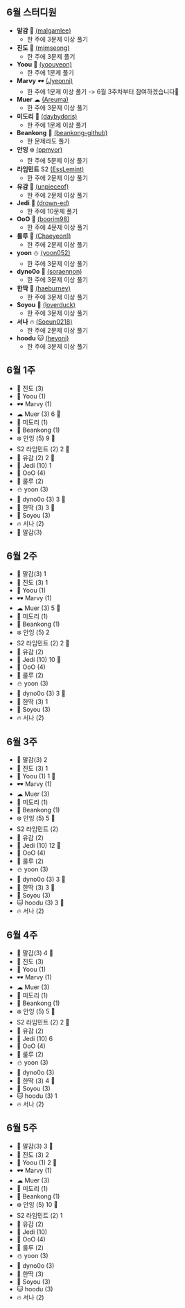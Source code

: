 ## 6월 스터디원

- **말감** 🎱 [(malgamlee)](https://github.com/malgamlee)
  - 한 주에 3문제 이상 풀기
- **진도** 🧶 [(mimseong)](https://github.com/mimseong)
  - 한 주에 3문제 풀기
- **Yoou** 🐧 [(yoouyeon)](https://github.com/yoouyeon)
  - 한 주에 1문제 풀기
- **Marvy** 🕶️ [(Jyeonni)](https://github.com/Jyeonni)
  - 한 주에 1문제 이상 풀기 -> 6월 3주차부터 참여하겠습니다💪
- **Muer** ☁ [(Areuma)](https://github.com/AReuma)
  - 한 주에 3문제 이상 풀기
- **미도리** 👻 [(daybydoris)](https://github.com/daybydoris)
  - 한 주에 1문제 이상 풀기
- **Beankong** 🌊 [(beankong-github)](https://github.com/beankong-github)
  - 한 문제라도 풀기
- **안잉** ❄️ [(ppmyor)](https://github.com/ppmyor)
  - 한 주에 5문제 이상 풀기
- **라임민트** S2 [(EssLemint)](https://github.com/EssLemint)
  - 한 주에 2문제 이상 풀기
- **유감** 🍒 [(unpieceof)](https://github.com/unpieceof)
  - 한 주에 2문제 이상 풀기
- **Jedi** 🖖 [(drown-ed)](https://github.com/drown-ed)
  - 한 주에 10문제 풀기
- **OoO** 🐯 [(boorim98)](https://github.com/boorim98)
  - 한 주에 4문제 이상 풀기
- **룰루** 🎈 [(Chaeyeon1)](https://github.com/Chaeyeon1)
  - 한 주에 2문제 이상 풀기
- **yoon** ⛄ [(yoon052)](https://github.com/yoon052)
  - 한 주에 3문제 이상 풀기
- **dyno0o** 🦕 [(soraennon)](https://github.com/soraennon)
  - 한 주에 3문제 이상 풀기
- **한딱** 🐋 [(haeburney)](https://github.com/haeburney)
  - 한 주에 3문제 이상 풀기
- **Soyou** 🌈 [(loverduck)](https://github.com/loverduck)
  - 한 주에 3문제 이상 풀기
- **서나** 🔥 [(Soeun0218)](https://github.com/Soeun0218)
  - 한 주에 2문제 이상 풀기
- **hoodu** 🐱 [(heyoni)](https://github.com/heyoni)
  - 한 주에 3문제 이상 풀기

## 6월 1주
- 🧶 진도 (3)
- 🐧 Yoou (1)
- 🕶️ Marvy (1)
- ☁ Muer (3) 6 🏅
- 👻 미도리 (1)
- 🌊 Beankong (1)
- ❄️ 안잉 (5) 9 🏅
- S2 라임민트 (2) 2 🏅
- 🍒 유감 (2) 2 🏅
- 🖖 Jedi (10) 1
- 🐯 OoO (4)
- 🎈 룰루 (2)
- ⛄ yoon (3)
- 🦕 dyno0o (3) 3 🏅
- 🐋 한딱 (3) 3 🏅
- 🌈 Soyou (3)
- 🔥 서나 (2)
- 🎱 말감(3)

## 6월 2주
- 🎱 말감(3) 1
- 🧶 진도 (3) 1
- 🐧 Yoou (1)
- 🕶️ Marvy (1)
- ☁ Muer (3) 5 🏅
- 👻 미도리 (1)
- 🌊 Beankong (1)
- ❄️ 안잉 (5) 2
- S2 라임민트 (2) 2 🏅
- 🍒 유감 (2) 
- 🖖 Jedi (10) 10 🏅
- 🐯 OoO (4)
- 🎈 룰루 (2)
- ⛄ yoon (3)
- 🦕 dyno0o (3) 3 🏅
- 🐋 한딱 (3) 1
- 🌈 Soyou (3)
- 🔥 서나 (2)

## 6월 3주
- 🎱 말감(3) 2
- 🧶 진도 (3) 1
- 🐧 Yoou (1) 1 🏅
- 🕶️ Marvy (1)
- ☁ Muer (3)
- 👻 미도리 (1)
- 🌊 Beankong (1)
- ❄️ 안잉 (5) 5 🏅
- S2 라임민트 (2)
- 🍒 유감 (2)
- 🖖 Jedi (10) 12 🏅
- 🐯 OoO (4)
- 🎈 룰루 (2)
- ⛄ yoon (3)
- 🦕 dyno0o (3) 3 🏅
- 🐋 한딱 (3) 3 🏅
- 🌈 Soyou (3)
- 🐱 hoodu (3) 3 🏅
- 🔥 서나 (2)

## 6월 4주
- 🎱 말감(3) 4 🏅
- 🧶 진도 (3) 
- 🐧 Yoou (1) 
- 🕶️ Marvy (1) 
- ☁ Muer (3) 
- 👻 미도리 (1) 
- 🌊 Beankong (1) 
- ❄️ 안잉 (5) 5 🏅
- S2 라임민트 (2) 2 🏅
- 🍒 유감 (2) 
- 🖖 Jedi (10) 6
- 🐯 OoO (4) 
- 🎈 룰루 (2) 
- ⛄ yoon (3) 
- 🦕 dyno0o (3) 
- 🐋 한딱 (3) 4 🏅
- 🌈 Soyou (3) 
- 🐱 hoodu (3) 1
- 🔥 서나 (2) 

## 6월 5주

- 🎱 말감(3) 3 🏅
- 🧶 진도 (3) 2
- 🐧 Yoou (1) 2 🏅
- 🕶️ Marvy (1) 
- ☁ Muer (3) 
- 👻 미도리 (1) 
- 🌊 Beankong (1) 
- ❄️ 안잉 (5) 10 🏅
- S2 라임민트 (2) 1
- 🍒 유감 (2) 
- 🖖 Jedi (10) 
- 🐯 OoO (4) 
- 🎈 룰루 (2) 
- ⛄ yoon (3) 
- 🦕 dyno0o (3) 
- 🐋 한딱 (3) 
- 🌈 Soyou (3) 
- 🐱 hoodu (3) 
- 🔥 서나 (2)


